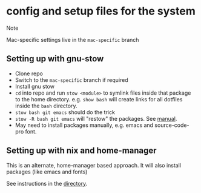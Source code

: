 # config and setup files for the system

> [!NOTE]
> Mac-specific settings live in the `mac-specific` branch

## Setting up with gnu-stow

- Clone repo
- Switch to the `mac-specific` branch if required
- Install gnu stow
- `cd` into repo and run `stow <module>` to symlink files inside that package to the home directory. e.g. `show bash` will create links for all dotfiles inside the `bash` directory.
- `stow bash git emacs` should do the trick
- `stow -R bash git emacs` will "restow" the packages. See [manual](https://www.gnu.org/software/stow/manual/stow.html#Invoking-Stow).
- May need to install packages manually, e.g. emacs and source-code-pro font.

## Setting up with nix and home-manager

This is an alternate, home-manager based approach. It will also install packages (like emacs and fonts)

See instructions in the [directory](./nix).


